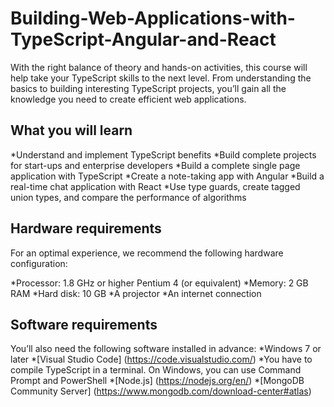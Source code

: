 # Building-Web-Applications-with-TypeScript-Angular-and-React
With the right balance of theory and hands-on activities, this course will help take your TypeScript skills to the next level. From understanding the basics to building interesting TypeScript projects, you’ll gain all the knowledge you need to create efficient web applications.

## What you will learn
*Understand and implement TypeScript benefits
*Build complete projects for start-ups and enterprise developers
*Build a complete single page application with TypeScript
*Create a note-taking app with Angular
*Build a real-time chat application with React
*Use type guards, create tagged union types, and compare the performance of algorithms

## Hardware requirements
For an optimal experience, we recommend the following hardware configuration:

*Processor: 1.8 GHz or higher Pentium 4 (or equivalent)
*Memory: 2 GB RAM
*Hard disk: 10 GB
*A projector
*An internet connection

## Software requirements
You’ll also need the following software installed in advance:
*Windows 7 or later
*[Visual Studio Code] (https://code.visualstudio.com/)
*You have to compile TypeScript in a terminal. On Windows, you can use Command Prompt and PowerShell
*[Node.js] (https://nodejs.org/en/)
*[MongoDB Community Server] (https://www.mongodb.com/download-center#atlas)

